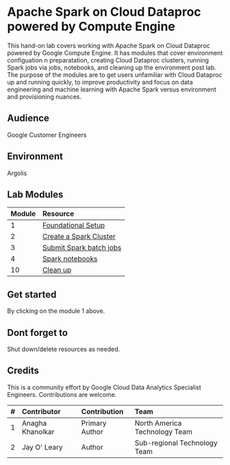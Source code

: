 # Apache Spark on Cloud Dataproc powered by Compute Engine

This hand-on lab covers working with Apache Spark on Cloud Dataproc powered by Google Compute Engine. It has modules that cover environment configuation n preparatation, creating Cloud Dataproc clusters, running Spark jobs via jobs, notebooks, and cleaning up the environment post lab. The purpose of the modules are to get users unfamiliar with Cloud Dataproc up and running quickly, to improve productivity and focus on data engineering and machine learning with Apache Spark versus environment and provisioning nuances.

## Audience

Google Customer Engineers

## Environment

Argolis

## Lab Modules

| Module | Resource | 
| -- | :--- |
| 1 | [Foundational Setup](01-foundational-setup.md) |
| 2 | [Create a Spark Cluster](02-gce-create-spark-cluster.md) |
| 3 | [Submit Spark batch jobs](03-run-spark-batch-jobs.md) |
| 4 | [Spark notebooks](04-run-spark-notebooks.md) |
| 10 | [Clean up](10-clean-up.md) |

## Get started
By clicking on the module 1 above.

## Dont forget to 
Shut down/delete resources as needed.

## Credits
This is a community effort by Google Cloud Data Analytics Specialist Engineers. Contributions are welcome.<br>


| # | Contributor | Contribution | Team |
| -- | :---    | :---| :---| 
| 1 | Anagha Khanolkar | Primary Author | North America Technology Team |
| 2 | Jay O' Leary | Author | Sub-regional Technology Team |
